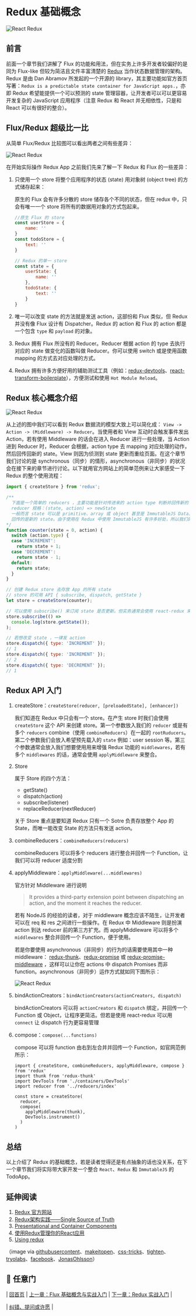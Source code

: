 # Redux 基础概念

![React Redux](./images/redux-logo.png "React Redux")

## 前言
前面一个章节我们讲解了 Flux 的功能和用法，但在实务上许多开发者较偏好的是同为 Flux-like 但较为简洁且文件丰富清楚的 [Redux](http://redux.js.org/index.html) 当作状态数据管理的架构。Redux 是由 Dan Abramov 所发起的一个开源的 library，其主要功能如官方首页写著：`Redux is a predictable state container for JavaScript apps.`，亦即 Redux 希望能提供一个可以预测的 state 管理容器，让开发者可以可以更容易开发复杂的 JavaScript 应用程序（注意 Redux 和 React 并无相依性，只是和 React 可以有很好的整合）。

## Flux/Redux 超级比一比

从简单 Flux/Redux 比较图可以看出两者之间有些差异：

![React Redux](./images/using-redux-compare.jpg "React Redux")

在开始实际操作 Redux App 之前我们先来了解一下 Redux 和 Flux 的一些差异：

1. 只使用一个 store 将整个应用程序的状态 (state) 用对象树 (object tree) 的方式储存起来：

    原生的 Flux 会有许多分散的 store 储存各个不同的状态，但在 redux 中，只会有唯一一个 store 将所有的数据用对象的方式包起来。

    ```javascript
    //原生 Flux 的 store
    const userStore = {
        name: ''
    }
    const todoStore = {
        text: ''
    }

    // Redux 的单一 store
    const state = {
        userState: {
            name: ''
        },
        todoState: {
            text: ''
        }
    }
    ```

2. 唯一可以改变 state 的方法就是发送 action，这部份和 Flux 类似，但 Redux 并没有像 Flux 设计有 Dispatcher。Redux 的 action 和 Flux 的 action 都是一个包含 `type` 和 `payload` 的对象。

3. Redux 拥有 Flux 所没有的 Reducer。Reducer 根据 action 的 type 去执行对应的 state 做变化的函数叫做 Reducer。你可以使用 switch 或是使用函数 mapping 的方式去对应处理的方式。 

4. Redux 拥有许多方便好用的辅助测试工具（例如：[redux-devtools](https://github.com/gaearon/redux-devtools)、[react-transform-boilerplate](https://github.com/gaearon/react-transform-boilerplate)），方便测试和使用 `Hot Module Reload`。

## Redux 核心概念介绍

![React Redux](./images/redux-flowchart.png "React Redux")

从上述的图中我们可以看到 Redux 数据流的模型大致上可以简化成： `View -> Action -> (Middleware) -> Reducer`。当使用者和 View 互动时会触发事件发出 Action，若有使用 Middleware 的话会在进入 Reducer 进行一些处理，当 Action 进到 Reducer 时，Reducer 会根据，action type 去 mapping 对应处理的动作，然后回传回新的 state。View 则因为侦测到 state 更新而重绘页面。在这个章节我们讨论的是 synchronous（同步）的情形，asynchronous（非同步）的状况会在接下来的章节进行讨论。以下就用官方网站上的简单范例来让大家感受一下 Redux 的整个使用流程：

```javascript
import { createStore } from 'redux';

/** 
  下面是一个简单的 reducers ，主要功能是针对传进来的 action type 判断并回传新的 state
  reducer 规格：(state, action) => newState 
  一般而言 state 可以是 primitive、array 或 object 甚至是 ImmutableJS Data。但要留意的是不能修改到原来的 state ，
  回传的是新的 state。由于使用在 Redux 中使用 ImmutableJS 有许多好处，所以我们的范例 App 也会使用 ImmutableJS 
*/
function counter(state = 0, action) {
  switch (action.type) {
  case 'INCREMENT':
    return state + 1;
  case 'DECREMENT':
    return state - 1;
  default:
    return state;
  }
}

// 创建 Redux store 去存放 App 的所有 state
// store 的可用 API { subscribe, dispatch, getState } 
let store = createStore(counter);

// 可以使用 subscribe() 来订阅 state 是否更新。但实务通常会使用 react-redux 来串连 React 和 Redux
store.subscribe(() =>
  console.log(store.getState());
);

// 若想改变 state ，一律发 action
store.dispatch({ type: 'INCREMENT' });
// 1
store.dispatch({ type: 'INCREMENT' });
// 2
store.dispatch({ type: 'DECREMENT' });
// 1
```

## Redux API 入门

1. createStore：`createStore(reducer, [preloadedState], [enhancer])`

    我们知道在 Redux 中只会有一个 store。在产生 store 时我们会使用 `createStore` 这个 API 来创建 store。第一个参数放入我们的 `reducer` 或是有多个 `reducers` combine（使用 `combineReducers`）在一起的 `rootRuducers`。第二个参数我们会放入希望预先载入的 `state` 例如：user session 等。第三个参数通常会放入我们想要使用用来增强 Redux 功能的 `middlewares`，若有多个 `middlewares` 的话，通常会使用 `applyMiddleware` 来整合。

2. Store

    属于 Store 的四个方法：

    - getState()
    - dispatch(action)
    - subscribe(listener)
    - replaceReducer(nextReducer)

    关于 Store 重点是要知道 Redux 只有一个 Sotre 负责存放整个 App 的 State，而唯一能改变 State 的方法只有发送 action。

3. combineReducers：`combineReducers(reducers)`

    combineReducers 可以将多个 reducers 进行整合并回传一个 Function，让我们可以将 reducer 适度分割

4. applyMiddleware：`applyMiddleware(...middlewares)`    

    官方针对 Middleware 进行说明
    > It provides a third-party extension point between dispatching an
    action, and the moment it reaches the reducer.

    若有 NodeJS 的经验的读者，对于 middleware 概念应该不陌生，让开发者可以在 req 和 res 之间进行一些操作。在 Redux 中 Middleware 则是扮演 action 到达 reducer 前的第三方扩充。而 applyMiddleware 可以将多个 `middlewares` 整合并回传一个 Function，便于使用。

    若是你要使用 asynchronous（非同步）的行为的话需要使用其中一种 middleware： [redux-thunk](https://github.com/gaearon/redux-thunk)、[redux-promise](https://github.com/acdlite/redux-promise) 或 [redux-promise-middleware](https://github.com/pburtchaell/redux-promise-middleware) ，这样可以让你在 actions 中 dispatch Promises 而非 function。asynchronous（非同步）运作方式就如同下图所示：

    ![React Redux](./images/react-redux-diagram.png "React Redux")

5. bindActionCreators：`bindActionCreators(actionCreators, dispatch)`

    bindActionCreators 可以将 `actionCreators` 和 `dispatch` 绑定，并回传一个 Function 或 Object，让程序更简洁。但若是使用 react-redux 可以用 `connect` 让 dispatch 行为更容易管理

6. compose：`compose(...functions)`

    compose 可以将 function 由右到左合并并回传一个 Function，如官网范例所示：

    ```
    import { createStore, combineReducers, applyMiddleware, compose } from 'redux'
    import thunk from 'redux-thunk'
    import DevTools from './containers/DevTools'
    import reducer from '../reducers/index'

    const store = createStore(
      reducer,
      compose(
        applyMiddleware(thunk),
        DevTools.instrument()
      )
    )
    ```

## 总结
以上介绍了 Redux 的基础概念，若是读者觉得还是有点抽象的话也没关系，在下一个章节我们将实际带大家开发一个整合 `React`、`Redux` 和 `ImmutableJS` 的 TodoApp。

## 延伸阅读
1. [Redux 官方网站](http://redux.js.org/index.html)
2. [Redux架构实践——Single Source of Truth](http://react-china.org/t/redux-single-source-of-truth/5564)
3. [Presentational and Container Components](https://medium.com/@dan_abramov/smart-and-dumb-components-7ca2f9a7c7d0)
4. [使用Redux管理你的React应用](https://github.com/matthew-sun/blog/issues/18)
5. [Using redux](http://www.slideshare.net/JonasOhlsson/using-redux)

（image via [githubusercontent](https://raw.githubusercontent.com/reactjs/redux/master/logo/logo-title-dark.png)、[makeitopen](http://makeitopen.com/static/images/redux_flowchart.png)、[css-tricks](https://css-tricks.com/wp-content/uploads/2016/03/redux-article-3-03.svg)、[tighten](https://blog.tighten.co/assets/img/react-redux-diagram.png)、[tryolabs](http://blog.tryolabs.com/wp-content/uploads/2016/04/redux-simple-f8-diagram.png)、[facebook](https://facebook.github.io/flux/img/flux-simple-f8-diagram-with-client-action-1300w.png)、[JonasOhlsson](http://www.slideshare.net/JonasOhlsson/using-redux)）

## :door: 任意门
| [回首页](https://github.com/aclk/reactjs101) | [上一章：Flux 基础概念与实战入门](https://github.com/aclk/reactjs101/blob/master/Ch07/react-flux-introduction.md) | [下一章：Redux 实战入门](https://github.com/aclk/reactjs101/blob/master/Ch07/react-redux-real-world-example.md) |

| [纠错、提问或许愿](https://github.com/aclk/reactjs101/issues) |
